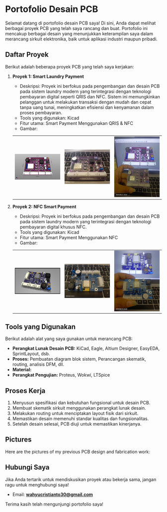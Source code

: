 # Portofolio Desain PCB
Selamat datang di portofolio desain PCB saya! Di sini, Anda dapat melihat berbagai proyek PCB yang telah saya rancang dan buat. Portofolio ini mencakup berbagai desain yang menunjukkan keterampilan saya dalam merancang sirkuit elektronika, baik untuk aplikasi industri maupun pribadi.

## Daftar Proyek

Berikut adalah beberapa proyek PCB yang telah saya kerjakan:

1. **Proyek 1: Smart Laundry Payment**
   - Deskripsi: Proyek ini berfokus pada pengembangan dan desain PCB pada sistem laundry modern yang terintegrasi dengan teknologi pembayaran digital seperti QRIS dan NFC. Sistem ini memungkinkan pelanggan untuk melakukan transaksi dengan mudah dan cepat tanpa uang tunai, meningkatkan efisiensi dan kenyamanan dalam proses pembayaran.
   - Tools yang digunakan: Kicad
   - Fitur utama: Smart Payment Menggunakan QRIS & NFC
   - Gambar:
   <table>
     <tr>
       <td><img src='img/01 Design Smart Laundry.jpg' width='300' /></td>
       <td><img src='img/01 Hardware Smart Laundry.jpg' width='300' /></td>
       <td><img src='img/01 Hardware Smart Laundry 2.jpg' width='300' /></td>
     </tr>
   </table>

2. **Proyek 2: NFC Smart Payment**
   - Deskripsi: Proyek ini berfokus pada pengembangan dan desain PCB pada sistem laundry modern yang terintegrasi dengan teknologi pembayaran digital khusus NFC.
   - Tools yang digunakan: Kicad
   - Fitur utama: Smart Payment Menggunakan NFC
   - Gambar:
   <table>
     <tr>
       <td><img src='img/02 Design NFC.jpg' width='300' /></td>
       <td><img src='img/02 Hardware NFC.jpg' width='300' /></td>
       <td><img src='img/02 Hardware NFC 2.jpg' width='300' /></td>
     </tr>
   </table>

## Tools yang Digunakan

Berikut adalah alat yang saya gunakan untuk merancang PCB:

- **Perangkat Lunak Desain PCB:** KiCad, Eagle, Altium Designer, EasyEDA, SprintLayout, dsb.
- **Proses:** Pembuatan diagram blok sistem, Perancangan skematik, routing, analisis DFM, dll.
- **Material:**
- **Perangkat Pengujian:** Proteus, Wokwi, LTSpice

## Proses Kerja

1. Menyusun spesifikasi dan kebutuhan fungsional untuk desain PCB.
2. Membuat skematik sirkuit menggunakan perangkat lunak desain.
3. Melakukan routing untuk menciptakan layout fisik dari sirkuit.
4. Memastikan desain memenuhi standar kualitas dan fungsionalitas.
5. Setelah desain selesai, PCB diuji untuk memastikan kinerjanya.


## Pictures
Here are the pictures of my previous PCB design and fabrication work:


## Hubungi Saya

Jika Anda tertarik untuk mendiskusikan proyek atau bekerja sama, jangan ragu untuk menghubungi saya!

- Email: **wahyucristianto30@gmail.com**

Terima kasih telah mengunjungi portofolio saya!
